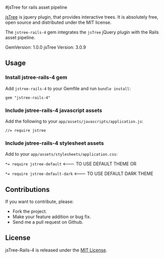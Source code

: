 #jsTree for rails asset pipeline

[jsTree](https://github.com/vakata/jstree) is jquery plugin, that provides interactive trees. It is absolutely free, open source and distributed under the MIT license.

The `jstree-rails-4` gem integrates the `jsTree` jQuery plugin with the Rails asset pipeline.

GemVersion: 1.0.0
jsTree Version: 3.0.9

## Usage

### Install jstree-rails-4 gem

Add `jstree-rails-4` to your Gemfile and run `bundle install`:

  `gem "jstree-rails-4"`

### Include jstree-rails-4 javascript assets

Add the following to your `app/assets/javascripts/application.js`:

  `//= require jstree`

### Include jstree-rails-4 stylesheet assets

Add to your `app/assets/stylesheets/application.css`:

  `*= require jstree-default`  <--- TO USE DEFAULT THEME
OR

  `*= require jstree-default-dark`  <--- TO USE DEFAULT DARK THEME

## Contributions

If you want to contribute, please:

  * Fork the project.
  * Make your feature addition or bug fix.
  * Send me a pull request on Github.

## License

jsTree-Rails-4 is released under the [MIT License](http://www.opensource.org/licenses/MIT).
